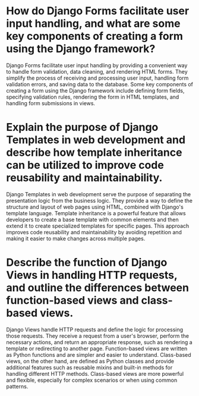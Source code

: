 # How do Django Forms facilitate user input handling, and what are some key components of creating a form using the Django framework?

Django Forms facilitate user input handling by providing a convenient way to handle form validation, data cleaning, and rendering HTML forms. They simplify the process of receiving and processing user input, handling form validation errors, and saving data to the database. Some key components of creating a form using the Django framework include defining form fields, specifying validation rules, rendering the form in HTML templates, and handling form submissions in views.

# Explain the purpose of Django Templates in web development and describe how template inheritance can be utilized to improve code reusability and maintainability.

Django Templates in web development serve the purpose of separating the presentation logic from the business logic. They provide a way to define the structure and layout of web pages using HTML, combined with Django's template language. Template inheritance is a powerful feature that allows developers to create a base template with common elements and then extend it to create specialized templates for specific pages. This approach improves code reusability and maintainability by avoiding repetition and making it easier to make changes across multiple pages.

# Describe the function of Django Views in handling HTTP requests, and outline the differences between function-based views and class-based views.

Django Views handle HTTP requests and define the logic for processing those requests. They receive a request from a user's browser, perform the necessary actions, and return an appropriate response, such as rendering a template or redirecting to another page. Function-based views are written as Python functions and are simpler and easier to understand. Class-based views, on the other hand, are defined as Python classes and provide additional features such as reusable mixins and built-in methods for handling different HTTP methods. Class-based views are more powerful and flexible, especially for complex scenarios or when using common patterns.
